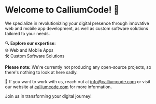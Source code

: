 # Welcome to CalliumCode! 👋

We specialize in revolutionizing your digital presence through innovative web and mobile app development, as well as custom software solutions tailored to your needs.

🔍 **Explore our expertise:**  
🌐 Web and Mobile Apps  
🛠️ Custom Software Solutions  

**Please note:** We're currently not producing any open-source projects, so there's nothing to look at here sadly. 

📧 If you want to work with us, reach out at [info@calliumcode.com](mailto:info@calliumcode.com) or visit our website at [calliumcode.com](https://calliumcode.com/) for more information.

Join us in transforming your digital journey!
